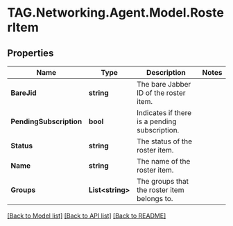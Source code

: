 # TAG.Networking.Agent.Model.RosterItem

## Properties

Name | Type | Description | Notes
------------ | ------------- | ------------- | -------------
**BareJid** | **string** | The bare Jabber ID of the roster item. | 
**PendingSubscription** | **bool** | Indicates if there is a pending subscription. | 
**Status** | **string** | The status of the roster item. | 
**Name** | **string** | The name of the roster item. | 
**Groups** | **List&lt;string&gt;** | The groups that the roster item belongs to. | 

[[Back to Model list]](../README.md#documentation-for-models) [[Back to API list]](../README.md#documentation-for-api-endpoints) [[Back to README]](../README.md)

